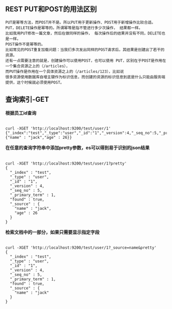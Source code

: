 REST PUT和POST的用法区别
---

    PUT是幂等方法，而POST并不是。所以PUT用于更新操作、POST用于新增操作比较合适。
    PUT，DELETE操作是幂等的。所谓幂等是指不管进行多少次操作， 结果都一样。
    比如我用PUT修改一篇文章，然后在做同样的操作， 每次操作后的结果并没有不同，DELETE也是一样。
    POST操作不是幂等的。
    比如常见的POST重复加载问题：当我们多次发出同样的POST请求后，其结果是创建出了若干的资源。
    还有一点需要注意的就是，创建操作可以使用POST，也可以使用 PUT，区别在于POST是作用在一个集合资源之上的（/articles），
    而PUT操作是作用在一个具体资源之上的（/articles/123），比如说
    很多资源使用数据库自增主键作为标识信息，而创建的资源的标识信息到底是什么只能由服务端提供，这个时候就必须使用POST。
    
 查询索引-GET
---
  
**根据员工id查询**
######

    curl -XGET 'http://localhost:9200/test/user/1'
    {"_index":"test","_type":"user","_id":"1","_version":4,"_seq_no":5,"_primary_term":1,"found":true,"_source":{"name" : "jack","age" : 26}}


**在任意的查询字符串中添加pretty参数，es可以得到易于识别的json结果**
######

    curl -XGET 'http://localhost:9200/test/user/1?pretty'
    {
      "_index" : "test",
      "_type" : "user",
      "_id" : "1",
      "_version" : 4,
      "_seq_no" : 5,
      "_primary_term" : 1,
      "found" : true,
      "_source" : {
        "name" : "jack",
        "age" : 26
      }
    }

**检索文档中的一部分，如果只需要显示指定字段**
######

    curl -XGET 'http://localhost:9200/test/user/1?_source=name&pretty'
    {
      "_index" : "test",
      "_type" : "user",
      "_id" : "1",
      "_version" : 4,
      "_seq_no" : 5,
      "_primary_term" : 1,
      "found" : true,
      "_source" : {
        "name" : "jack"
      }
    }
 